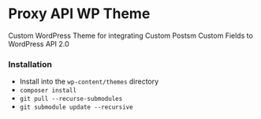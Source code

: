 # Proxy API WP Theme
Custom WordPress Theme for integrating Custom Postsm Custom Fields to WordPress API 2.0

### Installation
* Install into the `wp-content/themes` directory
* `composer install`
* `git pull --recurse-submodules`
* `git submodule update --recursive`
